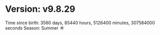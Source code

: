 # Version: v9.8.29
Time since birth: 3560 days, 85440 hours, 5126400 minutes, 307584000 seconds
Season: Summer ☀️
